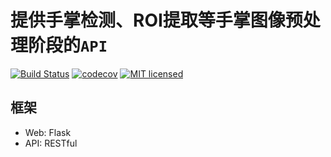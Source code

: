 # 提供手掌检测、ROI提取等手掌图像预处理阶段的`API`

[![Build Status](https://travis-ci.org/PalmID/anteater.svg?branch=master)](https://travis-ci.org/PalmID/anteater)
[![codecov](https://codecov.io/gh/PalmID/anteater/branch/master/graph/badge.svg)](https://codecov.io/gh/PalmID/anteater)
[![MIT licensed](https://img.shields.io/badge/license-MIT-green.svg)](https://raw.githubusercontent.com/PalmID/anteater/master/LICENSE)

## 框架

- Web: Flask
- API: RESTful
